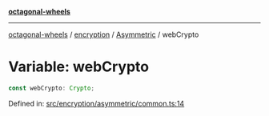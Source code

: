 [**octagonal-wheels**](../../../README.md)

***

[octagonal-wheels](../../../modules.md) / [encryption](../../README.md) / [Asymmetric](../README.md) / webCrypto

# Variable: webCrypto

```ts
const webCrypto: Crypto;
```

Defined in: [src/encryption/asymmetric/common.ts:14](https://github.com/vrtmrz/octagonal-wheels/blob/main/src/encryption/asymmetric/common.ts#L14)
